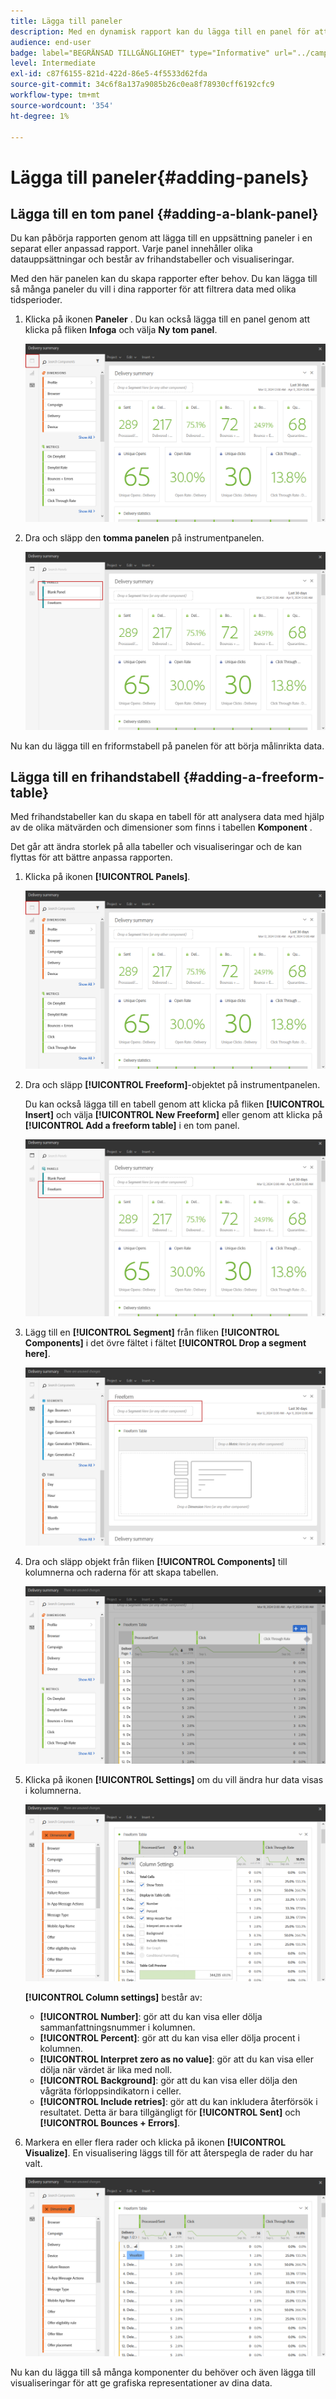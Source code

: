 ```yaml
---
title: Lägga till paneler
description: Med en dynamisk rapport kan du lägga till en panel för att bättre filtrera data beroende på den valda tidsperioden.
audience: end-user
badge: label="BEGRÄNSAD TILLGÄNGLIGHET" type="Informative" url="../campaign-standard-migration-home.md" tooltip="Begränsat till användare som migrerats till Campaign Standarden"
level: Intermediate
exl-id: c87f6155-821d-422d-86e5-4f5533d62fda
source-git-commit: 34c6f8a137a9085b26c0ea8f78930cff6192cfc9
workflow-type: tm+mt
source-wordcount: '354'
ht-degree: 1%

---
```


# Lägga till paneler{#adding-panels}

## Lägga till en tom panel {#adding-a-blank-panel}

Du kan påbörja rapporten genom att lägga till en uppsättning paneler i en separat eller anpassad rapport. Varje panel innehåller olika datauppsättningar och består av frihandstabeller och visualiseringar.

Med den här panelen kan du skapa rapporter efter behov. Du kan lägga till så många paneler du vill i dina rapporter för att filtrera data med olika tidsperioder.

1. Klicka på ikonen **Paneler** . Du kan också lägga till en panel genom att klicka på fliken **Infoga** och välja **Ny tom panel**.

   ![](assets/dynamic_report_panel_1.png)

1. Dra och släpp den **tomma panelen** på instrumentpanelen.

   ![](assets/dynamic_report_panel.png)

Nu kan du lägga till en friformstabell på panelen för att börja målinrikta data.

## Lägga till en frihandstabell {#adding-a-freeform-table}

Med frihandstabeller kan du skapa en tabell för att analysera data med hjälp av de olika mätvärden och dimensioner som finns i tabellen **Komponent** .

Det går att ändra storlek på alla tabeller och visualiseringar och de kan flyttas för att bättre anpassa rapporten.

1. Klicka på ikonen **[!UICONTROL Panels]**.

   ![](assets/dynamic_report_panel_1.png)

1. Dra och släpp **[!UICONTROL Freeform]**-objektet på instrumentpanelen.

   Du kan också lägga till en tabell genom att klicka på fliken **[!UICONTROL Insert]** och välja **[!UICONTROL New Freeform]** eller genom att klicka på **[!UICONTROL Add a freeform table]** i en tom panel.

   ![](assets/dynamic_report_panel_2.png)

1. Lägg till en **[!UICONTROL Segment]** från fliken **[!UICONTROL Components]** i det övre fältet i fältet **[!UICONTROL Drop a segment here]**.

   ![](assets/dynamic_report_panel_3.png)

1. Dra och släpp objekt från fliken **[!UICONTROL Components]** till kolumnerna och raderna för att skapa tabellen.

   ![](assets/dynamic_report_freeform_3.png)

1. Klicka på ikonen **[!UICONTROL Settings]** om du vill ändra hur data visas i kolumnerna.

   ![](assets/dynamic_report_freeform_4.png)

   **[!UICONTROL Column settings]** består av:

   * **[!UICONTROL Number]**: gör att du kan visa eller dölja sammanfattningsnummer i kolumnen.
   * **[!UICONTROL Percent]**: gör att du kan visa eller dölja procent i kolumnen.
   * **[!UICONTROL Interpret zero as no value]**: gör att du kan visa eller dölja när värdet är lika med noll.
   * **[!UICONTROL Background]**: gör att du kan visa eller dölja den vågräta förloppsindikatorn i celler.
   * **[!UICONTROL Include retries]**: gör att du kan inkludera återförsök i resultatet. Detta är bara tillgängligt för **[!UICONTROL Sent]** och **[!UICONTROL Bounces + Errors]**.

1. Markera en eller flera rader och klicka på ikonen **[!UICONTROL Visualize]**. En visualisering läggs till för att återspegla de rader du har valt.

   ![](assets/dynamic_report_freeform_5.png)

Nu kan du lägga till så många komponenter du behöver och även lägga till visualiseringar för att ge grafiska representationer av dina data.
